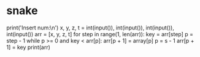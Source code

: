 # snake
print('Insert num:\n')
x, y, z, t = int(input()), int(input()), int(input()), int(input())
arr = [x, y, z, t]
for step in range(1, len(arr)):
   key = arr[step]
   p = step - 1
   while p >= 0 and key < arr[p]:
       arr[p + 1] = array[p]
       p = s - 1
   arr[p + 1] = key
print(arr)
